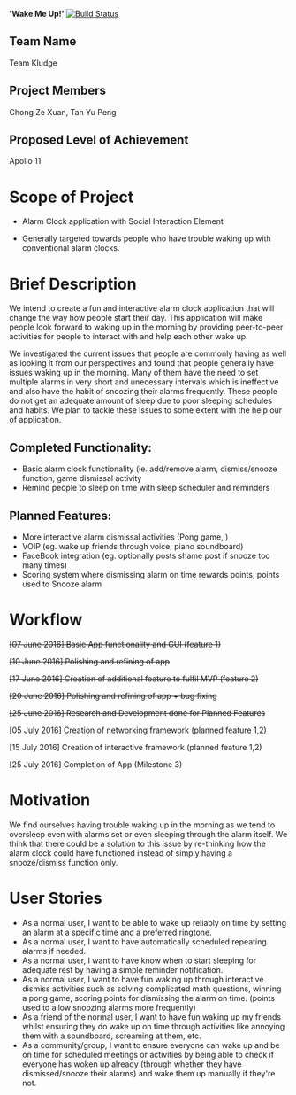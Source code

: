 **'Wake Me Up!'** [![Build Status](https://travis-ci.org/Syltaris/kludge.svg?branch=master)](https://travis-ci.org/Syltaris/kludge)

Team Name
-----------
Team Kludge

Project Members
-----------
Chong Ze Xuan, Tan Yu Peng

Proposed Level of Achievement
------------
 Apollo 11

Scope of Project
==========
- Alarm Clock application with Social Interaction Element

- Generally targeted towards people who have trouble waking up with conventional alarm clocks.

 

**Brief Description**
===========
We intend to create a fun and interactive alarm clock application that will change the way how people start their day. This application will make people look forward to waking up in the morning by providing peer-to-peer activities for people to interact with and help each other wake up.

We investigated the current issues that people are commonly having as well as looking it from our perspectives and found that people generally have issues waking up in the morning. Many of them have the need to set multiple alarms in very short and unecessary intervals which is ineffective and also have the habit of snoozing their alarms frequently. These people do not get an adequate amount of sleep due to poor sleeping schedules and habits. We plan to tackle these issues to some extent with the help our of application.

**Completed Functionality:**
----------
- Basic alarm clock functionality (ie. add/remove alarm, dismiss/snooze function, game dismissal activity
- Remind people to sleep on time with sleep scheduler and reminders

**Planned Features:**
-----------
- More interactive alarm dismissal activities (Pong game, )
- VOIP (eg. wake up friends through voice, piano soundboard)
- FaceBook integration (eg. optionally posts shame post if snooze too many times)
- Scoring system where dismissing alarm on time rewards points, points used to Snooze alarm

 

**Workflow**
========
~~[07 June 2016] Basic App functionality and GUI (feature 1)~~

~~[10 June 2016] Polishing and refining of app~~

~~[17 June 2016] Creation of additional feature to fulfil MVP (feature 2)~~

~~[20 June 2016] Polishing and refining of app + bug fixing~~

~~[25 June 2016] Research and Development done for Planned Features~~

[05 July 2016] Creation of networking framework (planned feature 1,2)

[15 July 2016] Creation of interactive framework (planned feature 1,2)

[25 July 2016] Completion of App (Milestone 3)

 

**Motivation**
========
We find ourselves having trouble waking up in the morning as we tend to oversleep even with alarms set or even sleeping through the alarm itself. We think that there could be a solution to this issue by re-thinking how the alarm clock could have functioned instead of simply having a snooze/dismiss function only.

 

**User Stories**
=======
- As a normal user, I want to be able to wake up reliably on time by setting an alarm at a specific time and a preferred ringtone.
- As a normal user, I want to have automatically scheduled repeating alarms if needed.
- As a normal user, I want to have know when to start sleeping for adequate rest by having a simple reminder notification.
- As a normal user, I want to have fun waking up through interactive dismiss activities such as solving complicated math questions, winning a pong game, scoring points for dismissing the alarm on time. (points used to allow snoozing alarms more frequently)
- As a friend of the normal user, I want to have fun waking up my friends whilst ensuring they do wake up on time through activities like annoying them with a soundboard, screaming at them, etc.
- As a community/group, I want to ensure everyone can wake up and be on time for scheduled meetings or activities by being able to check if everyone has woken up already (through whether they have dismissed/snooze their alarms) and wake them up manually if they're not.
